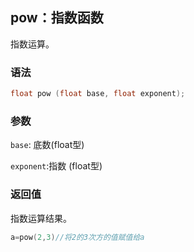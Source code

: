 ## pow：指数函数

指数运算。

### 语法

```C++
float pow (float base, float exponent);
```

### 参数

`base`: 底数(float型)

`exponent`:指数 (float型)

### 返回值

指数运算结果。

```C++
a=pow(2,3)//将2的3次方的值赋值给a
```

